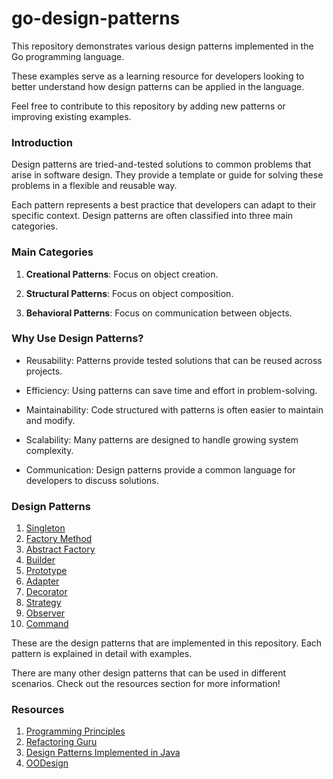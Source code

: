 # go-design-patterns

This repository demonstrates various design patterns implemented in the Go programming language.

These examples serve as a learning resource for developers looking to better understand how design patterns can be applied in the language.

Feel free to contribute to this repository by adding new patterns or improving existing examples.

### Introduction

Design patterns are tried-and-tested solutions to common problems that arise in software design. They provide a template or guide for solving these problems in a flexible and reusable way.

Each pattern represents a best practice that developers can adapt to their specific context. Design patterns are often classified into three main categories.

### Main Categories

1. **Creational Patterns**: Focus on object creation.

2. **Structural Patterns**: Focus on object composition.

3. **Behavioral Patterns**: Focus on communication between objects.

### Why Use Design Patterns?

- Reusability: Patterns provide tested solutions that can be reused across projects.

- Efficiency: Using patterns can save time and effort in problem-solving.

- Maintainability: Code structured with patterns is often easier to maintain and modify.

- Scalability: Many patterns are designed to handle growing system complexity.

- Communication: Design patterns provide a common language for developers to discuss solutions.

### Design Patterns

1. [Singleton](singleton/README.md)
1. [Factory Method](factory-method/README.md)
1. [Abstract Factory](abstract-factory/README.md)
1. [Builder](builder/README.md)
1. [Prototype](prototype/README.md)
1. [Adapter](adapter/README.md)
1. [Decorator](decorator/README.md)
1. [Strategy](strategy/README.md)
1. [Observer](observer/README.md)
1. [Command](command/README.md)

These are the design patterns that are implemented in this repository. Each pattern is explained in detail with examples.

There are many other design patterns that can be used in different scenarios. Check out the resources section for more information!

### Resources

1. [Programming Principles](https://github.com/webpro/programming-principles)
1. [Refactoring Guru](https://refactoring.guru/)
1. [Design Patterns Implemented in Java](https://github.com/iluwatar/java-design-patterns)
1. [OODesign](https://www.oodesign.com/)
